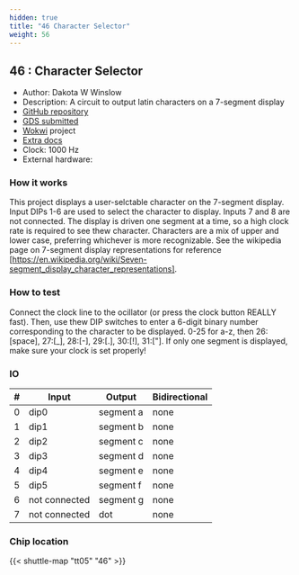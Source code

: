 ```yaml
---
hidden: true
title: "46 Character Selector"
weight: 56
---
```


## 46 : Character Selector

* Author: Dakota W Winslow
* Description: A circuit to output latin characters on a 7-segment display
* [GitHub repository](https://github.com/dakotawinslow/TinyTapeout5)
* [GDS submitted](https://github.com/dakotawinslow/TinyTapeout5/actions/runs/6756573541)
* [Wokwi](https://wokwi.com/projects/380408823952452609) project
* [Extra docs]()
* Clock: 1000 Hz
* External hardware: 



### How it works

This project displays a user-selctable character on the 7-segment display. Input DIPs 1-6 are used to select the character to display.
Inputs 7 and 8 are not connected. The display is driven one segment at a time, so a high clock rate is required to see thew character.
Characters are a mix of upper and lower case, preferring whichever is more recognizable. See the wikipedia page on 7-segment display representations
for reference [https://en.wikipedia.org/wiki/Seven-segment_display_character_representations].


### How to test

Connect the clock line to the ocillator (or press the clock button REALLY fast). Then, use thew DIP switches to enter a 6-digit binary number corresponding
to the character to be displayed. 0-25 for a-z, then 26:[space], 27:[_], 28:[-], 29:[.], 30:[!], 31:["]. If only one segment is displayed, make sure your clock is set properly!


### IO

| # | Input        | Output       | Bidirectional      |
|---|--------------|--------------| -------------------|
| 0 | dip0  | segment a | none |
| 1 | dip1  | segment b | none |
| 2 | dip2  | segment c | none |
| 3 | dip3  | segment d | none |
| 4 | dip4  | segment e | none |
| 5 | dip5  | segment f | none |
| 6 | not connected  | segment g | none |
| 7 | not connected  | dot | none |

### Chip location

{{< shuttle-map "tt05" "46" >}}
